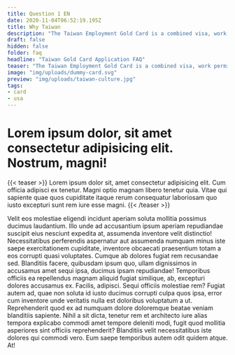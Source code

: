 ```yaml
---
title: Question 1 EN
date: 2020-11-04T06:52:19.195Z
title: Why Taiwan
description: "The Taiwan Employment Gold Card is a combined visa, work permit and residence permit launched in 2018 to attract professional talent in Taiwan."
draft: false
hidden: false
folder: faq
headline: "Taiwan Gold Card Application FAQ"
teaser: "The Taiwan Employment Gold Card is a combined visa, work permit and residence permit launched in 2018 to attract professional talent in Taiwan."
image: "img/uploads/dummy-card.svg"
preview: "img/uploads/taiwan-culture.jpg"
tags:
- card
- usa
---
```


# Lorem ipsum dolor, sit amet consectetur adipisicing elit. Nostrum, magni!

{{< teaser >}}
Lorem ipsum dolor sit, amet consectetur adipisicing elit. Cum officia adipisci ex tenetur. Magni optio magnam libero tenetur quia. Vitae qui sapiente quae quos cupiditate itaque rerum consequatur laboriosam quo iusto excepturi sunt rem iure esse magni.
{{< /teaser >}}

Velit eos molestiae eligendi incidunt aperiam soluta mollitia possimus ducimus laudantium. Illo unde ad accusantium ipsum aperiam repudiandae suscipit eius nesciunt expedita at, assumenda inventore velit distinctio! Necessitatibus perferendis aspernatur aut assumenda numquam minus iste saepe exercitationem cupiditate, inventore obcaecati praesentium totam a eos corrupti quasi voluptates. Cumque ab dolores fugiat rem recusandae sed. Blanditiis facere, quibusdam ipsum quo, ullam dignissimos in accusamus amet sequi ipsa, ducimus ipsam repudiandae! Temporibus officiis ea repellendus magnam aliquid fugiat similique, ab, excepturi dolores accusamus ex. Facilis, adipisci. Sequi officiis molestiae rem? Fugiat autem ad, quae non soluta id iusto ducimus corrupti culpa quos ipsa, error cum inventore unde veritatis nulla est doloribus voluptatum a ut. Reprehenderit quod ex ad numquam dolore doloremque beatae veniam blanditiis sapiente. Nihil a sit dicta, tenetur rem et architecto iure alias tempora explicabo commodi amet tempore deleniti modi, fugit quod mollitia asperiores sint officiis reprehenderit? Blanditiis velit necessitatibus iste dolores qui commodi vero. Eum saepe temporibus autem odit quidem atque. At!
